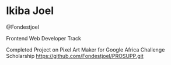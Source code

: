 # Ikiba Joel
@Fondestjoel

Frontend Web Developer Track

Completed Project on Pixel Art Maker for Google Africa Challenge Scholarship
https://github.com/Fondestjoel/PROSUPP.git
